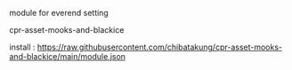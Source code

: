 module for everend setting

cpr-asset-mooks-and-blackice


install : https://raw.githubusercontent.com/chibatakung/cpr-asset-mooks-and-blackice/main/module.json
